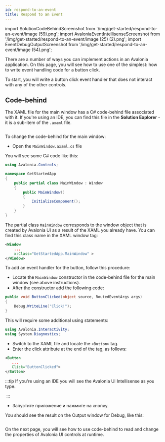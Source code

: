 ```yaml
---
id: respond-to-an-event
title: Respond to an Event
---
```


import SolutionCodeBehindScreenshot from '/img/get-started/respond-to-an-event/image (59).png';
import AvaloniaEventIntellisenseScreenshot from '/img/get-started/respond-to-an-event/image (25) (2).png';
import EventDebugOutputScreenshot from '/img/get-started/respond-to-an-event/image (54).png';

There are a number of ways you can implement actions in an Avalonia application. On this page, you will see how to use one of the simplest: how to write event handling code for a button click.

To start, you will write a button click event handler that does not interact with any of the other controls.

## Code-behind

The XAML file for the main window has a C# code-behind file associated with it. If you're using an IDE, you can find this file in the **Solution Explorer** - it is a sub-item of the `.axaml` file.

<img className="center" src={SolutionCodeBehindScreenshot} alt="" />

To change the code-behind for the main window:

- Open the `MainWindow.axaml.cs` file

You will see some C# code like this:

```csharp
using Avalonia.Controls;

namespace GetStartedApp
{
    public partial class MainWindow : Window
    {
        public MainWindow()
        {
            InitializeComponent();
        }
    }
}
```


The partial class `MainWindow` corresponds to the window object that is created by Avalonia UI as a result of the XAML you already have. You can find this class name in the XAML window tag:

```xml
<Window 
    ...
    x:Class="GetStartedApp.MainWindow" >
</Window>
```

To add an event handler for the button, follow this procedure:

- Locate the  `MainWindow` constructor in the code-behind file for the main window (see above instructions).
- After the constructor add the following code:

```csharp
public void ButtonClicked(object source, RoutedEventArgs args)
{
    Debug.WriteLine("Click!");
}
```

This will require some additional using statements:

```cs
using Avalonia.Interactivity;
using System.Diagnostics;
```

- Switch to the XAML file and locate the `<Button>` tag.
- Enter the click attribute at the end of the tag, as follows:

```xml
<Button
   ...
   Click="ButtonClicked">
</Button>
```

:::tip
If you're using an IDE you will see the Avalonia UI Intellisense as you type.

<img className="center" src={AvaloniaEventIntellisenseScreenshot} alt="" />
:::

- Запустите приложение и нажмите на кнопку.

You should see the result on the Output window for Debug, like this:

<img className="center" src={EventDebugOutputScreenshot} alt="" />

On the next page, you will see how to use code-behind to read and change the properties of Avalonia UI controls at runtime.
